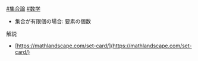 [#集合論](集合論) [#数学](数学)

- 集合が有限個の場合: 要素の個数

解説
- [https://mathlandscape.com/set-card/](https://mathlandscape.com/set-card/)
